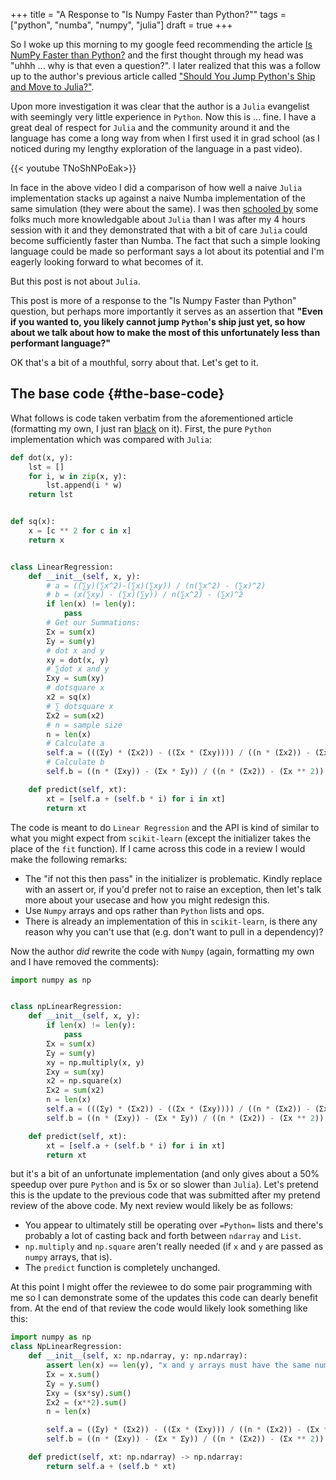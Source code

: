 +++
title = "A Response to \"Is Numpy Faster than Python?\""
tags = ["python", "numba", "numpy", "julia"]
draft = true
+++

So I woke up this morning to my google feed recommending the article [Is NumPy Faster than Python?](https://towardsdatascience.com/is-numpy-faster-than-python-e8a7363d8276)
and the first thought through my head was "uhhh ... why is that even a question?". I later realized that
this was a follow up to the author's previous article called ["Should You Jump Python's Ship and Move to Julia?"](https://towardsdatascience.com/should-you-jump-pythons-ship-and-move-to-julia-ccd32e7d25d9).

Upon more investigation it was clear that the author is a `Julia` evangelist with seemingly very little experience
in `Python`. Now this is ... fine. I have a great deal of respect for `Julia` and the community around it and the
language has come a long way from when I first used it in grad school (as I noticed during my lengthy exploration
of the language in a past video).

{{< youtube TNoShNPoEak>}}

In face in the above video I did a comparison of how well a naive `Julia` implementation stacks up against a
naive Numba implementation of the same simulation (they were about the same). I was then [schooled by](https://discourse.julialang.org/t/how-to-optimize-the-following-code/33209) some
folks much more knowledgable about `Julia` than I was after my 4 hours session with it and they demonstrated
that with a bit of care `Julia` could become sufficiently faster than Numba. The fact that such a simple looking
language could be made so performant says a lot about its potential and I'm eagerly looking forward to what
becomes of it.

But this post is not about `Julia`.

This post is more of a response to the "Is Numpy Faster than Python" question, but perhaps more importantly
it serves as an assertion that **"Even if you wanted to, you likely cannot jump `Python`'s ship just yet, so
how about we talk about how to make the most of this unfortunately less than performant language?"**

OK that's a bit of a mouthful, sorry about that. Let's get to it.


## The base code {#the-base-code}

What follows is code taken verbatim from the aforementioned article (formatting my own,
I just ran [black](https://pypi.org/project/black/) on it). First, the pure `Python` implementation which was compared with `Julia`:

```python
def dot(x, y):
    lst = []
    for i, w in zip(x, y):
        lst.append(i * w)
    return lst


def sq(x):
    x = [c ** 2 for c in x]
    return x


class LinearRegression:
    def __init__(self, x, y):
        # a = ((∑y)(∑x^2)-(∑x)(∑xy)) / (n(∑x^2) - (∑x)^2)
        # b = (x(∑xy) - (∑x)(∑y)) / n(∑x^2) - (∑x)^2
        if len(x) != len(y):
            pass
        # Get our Summations:
        Σx = sum(x)
        Σy = sum(y)
        # dot x and y
        xy = dot(x, y)
        # ∑dot x and y
        Σxy = sum(xy)
        # dotsquare x
        x2 = sq(x)
        # ∑ dotsquare x
        Σx2 = sum(x2)
        # n = sample size
        n = len(x)
        # Calculate a
        self.a = (((Σy) * (Σx2)) - ((Σx * (Σxy)))) / ((n * (Σx2)) - (Σx ** 2))
        # Calculate b
        self.b = ((n * (Σxy)) - (Σx * Σy)) / ((n * (Σx2)) - (Σx ** 2))

    def predict(self, xt):
        xt = [self.a + (self.b * i) for i in xt]
        return xt
```

The code is meant to do `Linear Regression` and the API is kind of similar to what you might expect
from `scikit-learn` (except the initializer takes the place of the `fit` function). If I came across this code
in a review I would make the following remarks:

-   The "if not this then pass" in the initializer is problematic. Kindly replace with an assert or, if you'd prefer not to raise an exception, then let's talk more about your usecase and how you might redesign this.
-   Use `Numpy` arrays and ops rather than `Python` lists and ops.
-   There is already an implementation of this in `scikit-learn`, is there any reason why you can't use that (e.g. don't want to pull in a dependency)?

Now the author _did_ rewrite the code with `Numpy` (again, formatting my own and I have removed the comments):

```python
import numpy as np


class npLinearRegression:
    def __init__(self, x, y):
        if len(x) != len(y):
            pass
        Σx = sum(x)
        Σy = sum(y)
        xy = np.multiply(x, y)
        Σxy = sum(xy)
        x2 = np.square(x)
        Σx2 = sum(x2)
        n = len(x)
        self.a = (((Σy) * (Σx2)) - ((Σx * (Σxy)))) / ((n * (Σx2)) - (Σx ** 2))
        self.b = ((n * (Σxy)) - (Σx * Σy)) / ((n * (Σx2)) - (Σx ** 2))

    def predict(self, xt):
        xt = [self.a + (self.b * i) for i in xt]
        return xt
```

but it's a bit of an unfortunate implementation (and only gives about a 50% speedup over pure `Python` and is 5x or so slower than `Julia`). Let's
pretend this is the update to the previous code that was submitted after my pretend review of the above code.
My next review would likely be as follows:

-   You appear to ultimately still be operating over `=Python=` lists and there's probably a lot of casting back and forth between `ndarray` and `List`.
-   `np.multiply` and `np.square` aren't really needed (if `x` and `y` are passed as `numpy` arrays, that is).
-   The `predict` function is completely unchanged.

At this point I might offer the reviewee to do some pair programming with me so I can demonstrate some of the updates
this code can dearly benefit from. At the end of that review the code would likely look something like this:

```python
import numpy as np
class NpLinearRegression:
    def __init__(self, x: np.ndarray, y: np.ndarray):
        assert len(x) == len(y), "x and y arrays must have the same number of elements along the first axis"
        Σx = x.sum()
        Σy = y.sum()
        Σxy = (sx*sy).sum()
        Σx2 = (x**2).sum()
        n = len(x)

        self.a = ((Σy) * (Σx2)) - ((Σx * (Σxy))) / ((n * (Σx2)) - (Σx ** 2))
        self.b = ((n * (Σxy)) - (Σx * Σy)) / ((n * (Σx2)) - (Σx ** 2))

    def predict(self, xt: np.ndarray) -> np.ndarray:
        return self.a + (self.b * xt)
```
